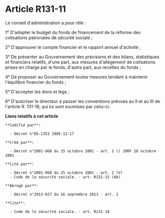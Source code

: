 # Article R131-11

Le conseil d'administration a pour rôle :

1° D'adopter le budget du fonds de financement de la réforme des cotisations patronales de sécurité sociale ;

2° D'approuver le compte financier et le rapport annuel d'activité ;

3° De présenter au Gouvernement des prévisions et des bilans, statistiques et financiers relatifs, d'une part, aux mesures
d'allégement de cotisations prises en charge par le fonds, d'autre part, aux recettes du fonds ;

4° De proposer au Gouvernement toutes mesures tendant à maintenir l'équilibre financier du fonds ;

5° D'accepter les dons et legs ;

6° D'autoriser le directeur à passer les conventions prévues au II et au III de l'article R. 131-18, qui lui sont soumises
par celui-ci.

**Liens relatifs à cet article**

	**Codifié par**:

	  - Décret n°85-1353 1985-12-17

	**Créé par**:

	  - Décret n°2001-968 du 25 octobre 2001 - art. 1 () JORF 26 octobre 2001

	**Cité par**:

	  - Décret n°2001-968 du 25 octobre 2001 - art. 2 (V)
	  - Code de la sécurité sociale. - art. R131-15 (Ab)

	**Abrogé par**:

	  - Décret n°2013-827 du 16 septembre 2013 - art. 2

	**Cite**:

	  - Code de la sécurité sociale. - art. R131-18
